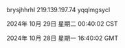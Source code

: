 brysjhhrhl 219.139.197.74 yqqlmgsycl

2024年 10月 29日 星期二 00:40:02 CST

2024年 10月 28日 星期一 16:40:02 GMT
